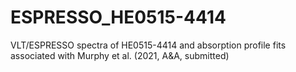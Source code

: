 # ESPRESSO_HE0515-4414
VLT/ESPRESSO spectra of HE0515-4414 and absorption profile fits associated with Murphy et al. (2021, A&amp;A, submitted)

